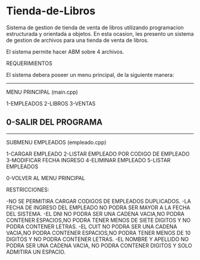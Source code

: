 # Tienda-de-Libros
Sistema de gestion de tienda de venta de libros utilizando programacion estructurada y orientada a objetos.
En esta ocasion, les presento un sistema de gestion de archivos para una tienda de venta de libros.

El sistema permite hacer ABM sobre 4 archivos.

REQUERIMIENTOS 

El sistema debera poseer un menu principal, de la siguiente manera:

-----------------------------------------------------------------------------------------
MENU PRINCIPAL (main.cpp)

1-EMPLEADOS
2-LIBROS
3-VENTAS

0-SALIR DEL PROGRAMA
-----------------------------------------------------------------------------------------

-----------------------------------------------------------------------------------------
SUBMENU EMPLEADOS (empleado.cpp)

1-CARGAR EMPLEADO
2-LISTAR EMPLEADO POR CODIGO DE EMPLEADO
3-MODIFICAR FECHA INGRESO
4-ELIMINAR EMPLEADO
5-LISTAR EMPLEADOS

0-VOLVER AL MENU PRINCIPAL

RESTRICCIONES:

-NO SE PERMITIRA CARGAR CODIGOS DE EMPLEADOS DUPLICADOS.
-LA FECHA DE INGRESO DEL EMPLEADO NO PODRA SER MAYOR A LA FECHA DEL SISTEMA.
-EL DNI NO PODRA SER UNA CADENA VACIA,NO PODRA CONTENER ESPACIOS,NO PODRA TENER MENOS DE SIETE DIGITOS Y NO PODRA CONTENER LETRAS.
-EL CUIT NO PODRA SER UNA CADENA VACIA,NO PODRA CONTENER ESPACIOS,NO PODRA TENER MENOS DE 10 DIGITOS Y NO PODRA CONTENER LETRAS.
-EL NOMBRE Y APELLIDO NO PODRA SER UNA CADENA VACIA, NO PODRA CONTENER DIGITOS Y SOLO ADMITIRA UN ESPACIO.
